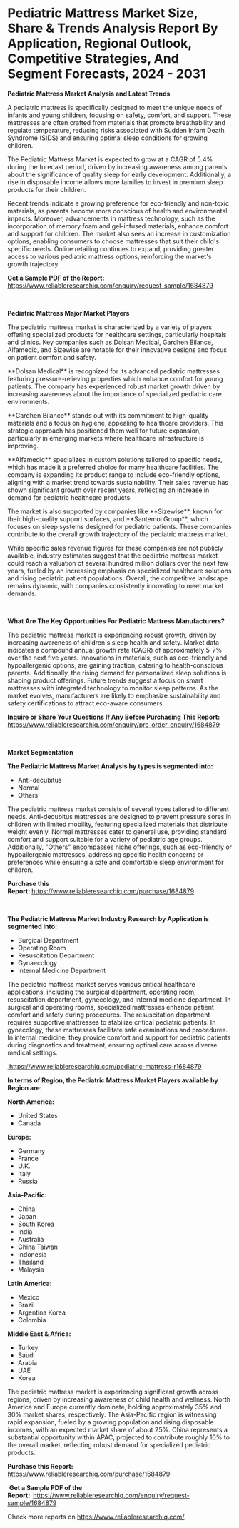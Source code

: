 <p><h1>Pediatric Mattress Market Size, Share & Trends Analysis Report By Application, Regional Outlook, Competitive Strategies, And Segment Forecasts, 2024 - 2031</h1></p><p><strong>Pediatric Mattress Market Analysis and Latest Trends</strong></p>
<p><p>A pediatric mattress is specifically designed to meet the unique needs of infants and young children, focusing on safety, comfort, and support. These mattresses are often crafted from materials that promote breathability and regulate temperature, reducing risks associated with Sudden Infant Death Syndrome (SIDS) and ensuring optimal sleep conditions for growing children. </p><p>The Pediatric Mattress Market is expected to grow at a CAGR of 5.4% during the forecast period, driven by increasing awareness among parents about the significance of quality sleep for early development. Additionally, a rise in disposable income allows more families to invest in premium sleep products for their children. </p><p>Recent trends indicate a growing preference for eco-friendly and non-toxic materials, as parents become more conscious of health and environmental impacts. Moreover, advancements in mattress technology, such as the incorporation of memory foam and gel-infused materials, enhance comfort and support for children. The market also sees an increase in customization options, enabling consumers to choose mattresses that suit their child's specific needs. Online retailing continues to expand, providing greater access to various pediatric mattress options, reinforcing the market's growth trajectory.</p></p>
<p><strong>Get a Sample PDF of the Report:&nbsp;</strong> <a href="https://www.reliableresearchiq.com/enquiry/request-sample/1684879?utm_campaign=1121&utm_medium=2&utm_source=Github&utm_content=ia&utm_term=30122024&utm_id=pediatric-mattress">https://www.reliableresearchiq.com/enquiry/request-sample/1684879</a></p>
<p>&nbsp;</p>
<p><strong>Pediatric Mattress Major Market Players</strong></p>
<p><p>The pediatric mattress market is characterized by a variety of players offering specialized products for healthcare settings, particularly hospitals and clinics. Key companies such as Dolsan Medical, Gardhen Bilance, Alfamedic, and Sizewise are notable for their innovative designs and focus on patient comfort and safety.</p><p>**Dolsan Medical** is recognized for its advanced pediatric mattresses featuring pressure-relieving properties which enhance comfort for young patients. The company has experienced robust market growth driven by increasing awareness about the importance of specialized pediatric care environments. </p><p>**Gardhen Bilance** stands out with its commitment to high-quality materials and a focus on hygiene, appealing to healthcare providers. This strategic approach has positioned them well for future expansion, particularly in emerging markets where healthcare infrastructure is improving.</p><p>**Alfamedic** specializes in custom solutions tailored to specific needs, which has made it a preferred choice for many healthcare facilities. The company is expanding its product range to include eco-friendly options, aligning with a market trend towards sustainability. Their sales revenue has shown significant growth over recent years, reflecting an increase in demand for pediatric healthcare products.</p><p>The market is also supported by companies like **Sizewise**, known for their high-quality support surfaces, and **Santemol Group**, which focuses on sleep systems designed for pediatric patients. These companies contribute to the overall growth trajectory of the pediatric mattress market.</p><p>While specific sales revenue figures for these companies are not publicly available, industry estimates suggest that the pediatric mattress market could reach a valuation of several hundred million dollars over the next few years, fueled by an increasing emphasis on specialized healthcare solutions and rising pediatric patient populations. Overall, the competitive landscape remains dynamic, with companies consistently innovating to meet market demands.</p></p>
<p>&nbsp;</p>
<p><strong>What Are The Key Opportunities For Pediatric Mattress Manufacturers?</strong></p>
<p><p>The pediatric mattress market is experiencing robust growth, driven by increasing awareness of children's sleep health and safety. Market data indicates a compound annual growth rate (CAGR) of approximately 5-7% over the next five years. Innovations in materials, such as eco-friendly and hypoallergenic options, are gaining traction, catering to health-conscious parents. Additionally, the rising demand for personalized sleep solutions is shaping product offerings. Future trends suggest a focus on smart mattresses with integrated technology to monitor sleep patterns. As the market evolves, manufacturers are likely to emphasize sustainability and safety certifications to attract eco-aware consumers.</p></p>
<p><strong>Inquire or Share Your Questions If Any Before Purchasing This Report:</strong> <a href="https://www.reliableresearchiq.com/enquiry/pre-order-enquiry/1684879?utm_campaign=1121&utm_medium=2&utm_source=Github&utm_content=ia&utm_term=30122024&utm_id=pediatric-mattress">https://www.reliableresearchiq.com/enquiry/pre-order-enquiry/1684879</a></p>
<p>&nbsp;</p>
<p><strong>Market Segmentation</strong></p>
<p><strong>The Pediatric Mattress Market Analysis by types is segmented into:</strong></p>
<p><ul><li>Anti-decubitus</li><li>Normal</li><li>Others</li></ul></p>
<p><p>The pediatric mattress market consists of several types tailored to different needs. Anti-decubitus mattresses are designed to prevent pressure sores in children with limited mobility, featuring specialized materials that distribute weight evenly. Normal mattresses cater to general use, providing standard comfort and support suitable for a variety of pediatric age groups. Additionally, "Others" encompasses niche offerings, such as eco-friendly or hypoallergenic mattresses, addressing specific health concerns or preferences while ensuring a safe and comfortable sleep environment for children.</p></p>
<p><strong>Purchase this Report:&nbsp;</strong><a href="https://www.reliableresearchiq.com/purchase/1684879?utm_campaign=1121&utm_medium=2&utm_source=Github&utm_content=ia&utm_term=30122024&utm_id=pediatric-mattress">https://www.reliableresearchiq.com/purchase/1684879</a></p>
<p>&nbsp;</p>
<p><strong>The Pediatric Mattress Market Industry Research by Application is segmented into:</strong></p>
<p><ul><li>Surgical Department</li><li>Operating Room</li><li>Resuscitation Department</li><li>Gynaecology</li><li>Internal Medicine Department</li></ul></p>
<p><p>The pediatric mattress market serves various critical healthcare applications, including the surgical department, operating room, resuscitation department, gynecology, and internal medicine department. In surgical and operating rooms, specialized mattresses enhance patient comfort and safety during procedures. The resuscitation department requires supportive mattresses to stabilize critical pediatric patients. In gynecology, these mattresses facilitate safe examinations and procedures. In internal medicine, they provide comfort and support for pediatric patients during diagnostics and treatment, ensuring optimal care across diverse medical settings.</p></p>
<p><a href="https://www.reliableresearchiq.com/pediatric-mattress-r1684879?utm_campaign=1121&utm_medium=2&utm_source=Github&utm_content=ia&utm_term=30122024&utm_id=pediatric-mattress">&nbsp;https://www.reliableresearchiq.com/pediatric-mattress-r1684879</a></p>
<p><strong>In terms of Region, the Pediatric Mattress Market Players available by Region are:</strong></p>
<p>
    <p> <strong> North America: </strong>
        <ul>
            <li>United States</li>
            <li>Canada</li>
        </ul>
        </p> 
    <p> <strong> Europe: </strong>
        <ul>
            <li>Germany</li>
            <li>France</li>
            <li>U.K.</li>
            <li>Italy</li>
            <li>Russia</li>
        </ul>
        </p> 
    <p> <strong> Asia-Pacific: </strong>
        <ul>
            <li>China</li>
            <li>Japan</li>
            <li>South Korea</li>
            <li>India</li>
            <li>Australia</li>
            <li>China Taiwan</li>
            <li>Indonesia</li>
            <li>Thailand</li>
            <li>Malaysia</li>
        </ul>
        </p> 
    <p> <strong> Latin America: </strong>
        <ul>
            <li>Mexico</li>
            <li>Brazil</li>
            <li>Argentina Korea</li>
            <li>Colombia</li>
        </ul>
        </p> 
    <p> <strong> Middle East & Africa: </strong>
        <ul>
            <li>Turkey</li>
            <li>Saudi</li>
            <li>Arabia</li>
            <li>UAE</li>
            <li>Korea</li>
        </ul>
    </p>
    </p>
<p><p>The pediatric mattress market is experiencing significant growth across regions, driven by increasing awareness of child health and wellness. North America and Europe currently dominate, holding approximately 35% and 30% market shares, respectively. The Asia-Pacific region is witnessing rapid expansion, fueled by a growing population and rising disposable incomes, with an expected market share of about 25%. China represents a substantial opportunity within APAC, projected to contribute roughly 10% to the overall market, reflecting robust demand for specialized pediatric products.</p></p>
<p><strong>Purchase this Report: </strong><a href="https://www.reliableresearchiq.com/purchase/1684879?utm_campaign=1121&utm_medium=2&utm_source=Github&utm_content=ia&utm_term=30122024&utm_id=pediatric-mattress">https://www.reliableresearchiq.com/purchase/1684879</a></p>
<p>&nbsp;<strong>Get a Sample PDF of the Report:&nbsp;&nbsp;</strong><a href="https://www.reliableresearchiq.com/enquiry/request-sample/1684879?utm_campaign=1121&utm_medium=2&utm_source=Github&utm_content=ia&utm_term=30122024&utm_id=pediatric-mattress">https://www.reliableresearchiq.com/enquiry/request-sample/1684879</a></p>
<p><strong></strong></p>
<p>Check more reports on <a href="https://www.reliableresearchiq.com/?utm_campaign=1121&utm_medium=2&utm_source=Github&utm_content=ia&utm_term=30122024&utm_id=pediatric-mattress">https://www.reliableresearchiq.com/</a></p>